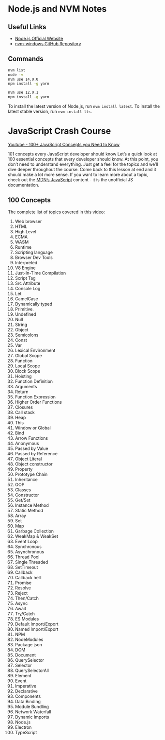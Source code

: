 # Node.js and NVM Notes

## Useful Links
- [Node.js Official Website](https://nodejs.org/en/)
- [nvm-windows GitHub Repository](https://github.com/coreybutler/nvm-windows)

## Commands
```sh
nvm list
node -v
nvm use 14.0.0
npm install -g yarn

nvm use 12.0.1
npm install -g yarn
```

To install the latest version of Node.js, run `nvm install latest`. 
To install the latest stable version, run `nvm install lts`.

# JavaScript Crash Course
[Youtube - 100+ JavaScript Concepts you Need to Know](https://youtu.be/lkIFF4maKMU)

101 concepts every JavaScript developer should know
Let’s a quick look at 100 essential concepts that every developer should know. At this point, you don’t need to understand everything. Just get a feel for the topics and we’ll dive deeper throughout the course. Come back to this lesson at end and it should make a lot more sense.
If you want to learn more about a topic, check out the [MDN’s JavaScript](https://developer.mozilla.org/en-US/docs/Web/JavaScript) content - it is the unofficial JS documentation.

## 100 Concepts
The complete list of topics covered in this video:  
<ol>
<li>Web browser</li>
<li>HTML</li>
<li>High Level</li>
<li>ECMA</li>
<li>WASM</li>
<li>Runtime</li>
<li>Scripting language</li>
<li>Browser Dev Tools</li>
<li>Interpreted</li>
<li>V8 Engine</li>
<li>Just-In-Time Compilation</li>
<li>Script Tag</li>
<li>Src Attribute</li>
<li>Console Log</li>
<li>Let</li>
<li>CamelCase</li>
<li>Dynamically typed</li>
<li>Primitive.</li>
<li>Undefined</li>
<li>Null</li>
<li>String</li>
<li>Object</li>
<li>Semicolons</li>
<li>Const</li>
<li>Var</li>
<li>Lexical Environment</li>
<li>Global Scope</li>
<li>Function</li>
<li>Local Scope</li>
<li>Block Scope</li>
<li>Hoisting</li>
<li>Function Definition</li>
<li>Arguments</li>
<li>Return</li>
<li>Function Expression</li>
<li>Higher Order Functions</li>
<li>Closures</li>
<li>Call stack</li>
<li>Heap</li>
<li>This</li>
<li>Window or Global</li>
<li>Bind</li>
<li>Arrow Functions</li>
<li>Anonymous</li>
<li>Passed by Value</li>
<li>Passed by Reference</li>
<li>Object Literal</li>
<li>Object constructor</li>
<li>Property</li>
<li>Prototype Chain</li>
<li>Inheritance</li>
<li>OOP</li>
<li>Classes</li>
<li>Constructor</li>
<li>Get/Set</li>
<li>Instance Method</li>
<li>Static Method</li>
<li>Array</li>
<li>Set</li>
<li>Map</li>
<li>Garbage Collection</li>
<li>WeakMap &amp; WeakSet</li>
<li>Event Loop</li>
<li>Synchronous</li>
<li>Asynchronous</li>
<li>Thread Pool</li>
<li>Single Threaded</li>
<li>SetTimeout</li>
<li>Callback</li>
<li>Callback hell</li>
<li>Promise</li>
<li>Resolve</li>
<li>Reject</li>
<li>Then/Catch</li>
<li>Async</li>
<li>Await</li>
<li>Try/Catch</li>
<li>ES Modules</li>
<li>Default Import/Export</li>
<li>Named Import/Export</li>
<li>NPM</li>
<li>NodeModules</li>
<li>Package.json</li>
<li>DOM</li>
<li>Document</li>
<li>QuerySelector</li>
<li>Selector</li>
<li>QuerySelectorAll</li>
<li>Element</li>
<li>Event</li>
<li>Imperative</li>
<li>Declarative</li>
<li>Components</li>
<li>Data Binding</li>
<li>Module Bundling</li>
<li>Network Waterfall</li>
<li>Dynamic Imports</li>
<li>Node.js</li>
<li>Electron</li>
<li>TypeScript</li>
</ol>

<!-- 
git remote add origin https://github.com/ankitT20/JS_Vanilla_Fireship.git
git branch -M main
git push -u origin main 
-->

<!-- 
git init
git add .
git commit -m "first commit"
git branch -M main
git remote add origin https://github.com/ankitT20/JS_Vanilla_Fireship.git
git push -u origin main
 -->